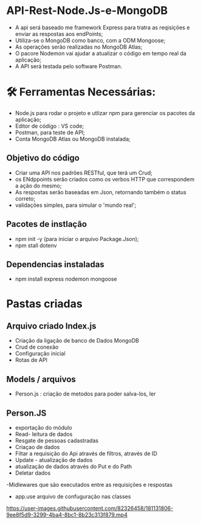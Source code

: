 # API-Rest-Node.Js-e-MongoDB

- A api será baseado me framework Express para tratra as reqisições e enviar as respostas aos endPoints;
- Utiliza-se o MongoDB como banco, com a ODM Mongoose;
- As operações serão realizadas no MongoDB Atlas;
- O pacore Nodemon vai ajudar a atualizar o código em tempo real da aplicação;
- A API será testada pelo software Postman.

 # :hammer_and_wrench: Ferramentas Necessárias:
 - Node.js para rodar o projeto e utlizar npm para gerenciar os pacotes da aplicação;
 - Editor de código : VS code;
 - Postman, para teste de API;
 - Conta MongoDB Atlas ou MongoDB instalada;

## Objetivo do código
- Criar uma API nos padrões RESTful, que terá um Crud;
- os ENdppoints serão criados como os verbos HTTP que correspondem a ação do mesmo;
- As respostas serão baseadas em Json, retornando também o status correto;
- validações simples, para simular o 'mundo real';

## Pacotes de instlação

- npm init -y (para iniciar o arquivo Package.Json);
- npm stall dotenv

## Dependencias instaladas
-  npm install express nodemon mongoose
# Pastas criadas
## Arquivo criado Index.js
- Criação da ligação de banco de Dados MongoDB
- Crud de conexão
- Configuração inicial
- Rotas de API 
## Models / arquivos
- Person.js : criação de metodos para poder salva-los, ler 

## Person.JS
- exportação do módulo
- Read- leitura de dados
- Resgate de pessoas cadastradas
- Criaçao de dados
- Filtar a requisição do Api através de filtros, através de ID
- Update - atualização de dados
- atualização de dados através do Put e do Path
- Deletar dados

-Midlewares que são executados entre as requisições e respostas
- app.use arquivo de confuguração nas classes

https://user-images.githubusercontent.com/82326458/181131806-9ee8f5d9-3299-4ba4-8bc1-8b23c313f879.mp4
